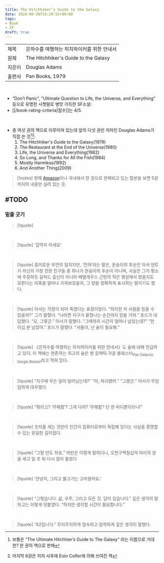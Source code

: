 ```yaml
---
title: The Hitchhiker’s Guide to the Galaxy
date: 2024-06-28T14:29:52+09:00
tags:
- Book
- SF
draft: true
---
```


| | |
| --- | --- |
| 제목 | 은하수를 여행하는 히치하이커를 위한 안내서 |
| 원제 | The Hitchhiker's Guide to the Galaxy |
| 지은이 | Douglas Adams |
| 출판사 | Pan Books, 1979 | 

<BR />

- “Don’t Panic”, "Ultimate Question to Life, the Universe, and Everything" 등으로 유명한 시쳇말로 병맛 가득한 SF소설:
- [[/book-rating-criteria|점수]]는 4/5.

<BR />

- 총 여섯 권의 책으로 이루어져 있는데 앞의 다섯 권만 저자인 Douglas Adams가 직접 쓴 것[^1][^2]:
    1. The Hitchhiker's Guide to the Galaxy(1979)
    2. The Restaurant at the End of the Universe(1980)
    3. Life, the Universe and Everything(1982)
    4. So Long, and Thanks for All the Fish(1984)
    5. Mostly Harmless(1992)
    6. And Another Thing(2009)


[^1]: 보통은 “The Ultimate Hitchhier’s Guide to The Galaxy” 라는 이름으로 거대한? 한 권의 책으로 판매
[^2]: 마지막 6권은 저자 사후에 Eoin Colfer에 의해 쓰여진 책

> [!notes] 현재 [Amazon](https://www.amazon.com/gp/product/B0043M4ZH0)이나 국내에서 한 권으로 판매되고 있는 합본을 보면 5권까지의 내용만 실려 있는 듯.


#TODO
---

### 밑줄 긋기

> [!quote] 

<BR />

> [!quote] ‘겁먹지 마세요’

<BR />

> [!quote] 흥미로운 우연의 일치지만, ‘전혀’라는 말은, 원숭이의 후손인 아서 덴트가 자신의 가장 친한 친구들 중 하나가 원숭이의 후손이 아니며, 사실은 그가 평소에 주장하듯 길퍼드 출신이 아니라 베텔게우스 근방의 작은 행성에서 왔을지도 모른다는 의혹을 얼마나 가져보았을지, 그 양을 정확하게 표시하는 말이기도 했다.

<BR />

> [!quote] 아서는 걱정이 되어 죽겠다는 표정이었다. “하지만 저 사람을 믿을 수 있을까?” 그가 말했다. “나라면 지구가 끝장나는 순간까지 믿을 거야.” 포드가 대답했다. “오, 그렇군.” 아서가 말했다. “그때까지 시간이 얼마나 남았는데?” “한 이십 분 남았어.” 포드가 말했다. “서둘러, 난 술이 필요해.”

<BR />

> [!quote] 《은하수를 여행하는 히치하이커를 위한 안내서》도 술에 대해 언급하고 있다. 이 책에는 현존하는 최고의 술은 팬 갈랙틱 가글 블래스터<sub>Pan Galactic Gargle Blaster</sub>라고 적혀 있다.

<BR />

> [!quote] “지구에 무슨 일이 일어났는데?” “아, 파괴됐어.” “그랬군.” 아서가 무덤덤하게 대꾸했다.

<BR />

> [!quote] “뭐라고? ‘무해함’? 그게 다야? ‘무해함’! 단 한 마디뿐이라니!”


<BR />

> [!quote] 숫자를 세는 것만이 인간이 컴퓨터로부터 독립해 있다는 사실을 증명할 수 있는 유일한 길이었다.

<BR />

> [!quote] “그럴 만도 하죠.” 마빈은 이렇게 말하더니, 오천구백칠십억 마리의 양을 세고 일 초 뒤 다시 잠이 들었다

<BR />

> [!quote] ‘안녕히, 그리고 물고기는 고마웠어요.’

<BR />

> [!quote] “그렇습니다. 삶, 우주, 그리고 모든 것. 답이 있습니다.” 깊은 생각이 말하고는 이렇게 덧붙였다. “하지만 생각할 시간이 필요합니다.”

<BR />

> [!quote] “42입니다.” 무지무지하게 엄숙하고 침착하게 깊은 생각이 말했다.
